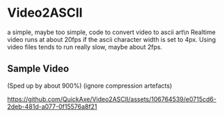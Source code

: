 # Video2ASCII
a simple, maybe too simple, code to convert video to ascii art\n
Realtime video runs at about 20fps if the ascii character width is set to 4px.
Using video files tends to run really slow, maybe about 2fps.

## Sample Video
(Sped up by about 900%)
(ignore compression artefacts)



https://github.com/QuickAxe/Video2ASCII/assets/106764539/e0715cd6-2deb-481d-a077-0f15576a8f21

